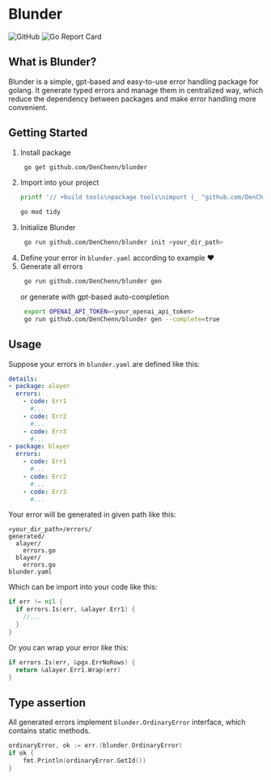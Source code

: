 # Blunder
![GitHub](https://img.shields.io/github/license/DenChenn/blunder)
![Go Report Card](https://goreportcard.com/badge/github.com/DenChenn/blunder)

## What is Blunder?
Blunder is a simple, gpt-based and easy-to-use error handling package for golang. 
It generate typed errors and manage them in centralized way, which reduce the dependency between packages and make error handling more convenient.

## Getting Started
1. Install package
   ```bash
    go get github.com/DenChenn/blunder
   ```
2. Import into your project
   ```bash
   printf '// +build tools\npackage tools\nimport (_ "github.com/DenChenn/blunder")' | gofmt > tools.go

   go mod tidy
   ```
3. Initialize Blunder
   ```bash
    go run github.com/DenChenn/blunder init <your_dir_path>
   ```
3. Define your error in `blunder.yaml` according to example ❤️
4. Generate all errors
   ```bash
    go run github.com/DenChenn/blunder gen
   ```
   or generate with gpt-based auto-completion
   ```bash
    export OPENAI_API_TOKEN=<your_openai_api_token>
    go run github.com/DenChenn/blunder gen --complete=true 
   ```

## Usage
Suppose your errors in `blunder.yaml` are defined like this:
```yaml
details:
- package: alayer
  errors:
    - code: Err1
      #...
    - code: Err2
      #...
    - code: Err3
      #...
- package: blayer
  errors:
    - code: Err1
      #...
    - code: Err2
      #...
    - code: Err3
      #...
```

Your error will be generated in given path like this:
```
<your_dir_path>/errors/
generated/
  alayer/ 
    errors.go
  blayer/
    errors.go
blunder.yaml
```

Which can be import into your code like this:
```go
if err != nil {
  if errors.Is(err, &alayer.Err1) {
    //...
  }
}
```

Or you can wrap your error like this:
```go
if errors.Is(err, &pgx.ErrNoRows) {
  return &alayer.Err1.Wrap(err) 
}
```

## Type assertion
All generated errors implement `blunder.OrdinaryError` interface, which contains static methods.

```go
ordinaryError, ok := err.(blunder.OrdinaryError)
if ok {
	fmt.Println(ordinaryError.GetId())
}
```
